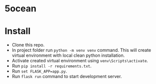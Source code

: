 # 5ocean
# Install
- Clone this repo.
- In project folder run `python -m venv venv` command. This will create virtual environment with local clean python installation.
- Activate created virtual environment using `venv\Scripts\activate`.
- Run `pip install -r requirements.txt`.
- Run `set FLASK_APP=app.py`.
- Run `flask run` command to start development server.
